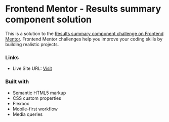 # Frontend Mentor - Results summary component solution

This is a solution to the [Results summary component challenge on Frontend Mentor](https://www.frontendmentor.io/challenges/results-summary-component-CE_K6s0maV). Frontend Mentor challenges help you improve your coding skills by building realistic projects.

### Links
- Live Site URL: [Visit](https://younes-dotcom.github.io/Results-summary-component/)

### Built with

- Semantic HTML5 markup
- CSS custom properties
- Flexbox
- Mobile-first workflow
- Media queries
